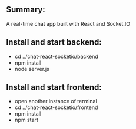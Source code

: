 ## Summary:
A real-time chat app built with React and Socket.IO

## Install and start backend:
* cd ../chat-react-socketio/backend
* npm install
* node server.js

## Install and start frontend:
* open another instance of terminal
* cd ../chat-react-socketio/frontend
* npm install
* npm start
